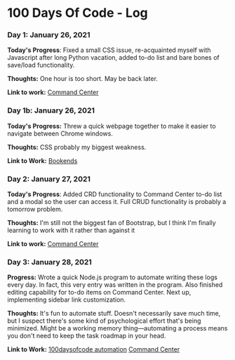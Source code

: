 # 100 Days Of Code - Log

### Day 1: January 26, 2021

**Today's Progress**: Fixed a small CSS issue, re-acquainted myself with Javascript after long Python vacation, added to-do list and bare bones of save/load functionality.

**Thoughts:** One hour is too short.  May be back later.

**Link to work:** [Command Center](https://github.com/nvanbaak/command-center)

### Day 1b: January 26, 2021

**Today's Progress:** Threw a quick webpage together to make it easier to navigate between Chrome windows.

**Thoughts:** CSS probably my biggest weakness.

**Link to Work:** [Bookends](https://github.com/nvanbaak/bookends/)

### Day 2: January 27, 2021

**Today's Progress**: Added CRD functionality to Command Center to-do list and a modal so the user can access it.  Full CRUD functionality is probably a tomorrow problem.

**Thoughts:** I'm still not the biggest fan of Bootstrap, but I think I'm finally learning to work with it rather than against it

**Link to work:** [Command Center](https://github.com/nvanbaak/command-center)

### Day 3: January 28, 2021

**Progress:** Wrote a quick Node.js program to automate writing these logs every day.  In fact, this very entry was written in the program.  Also finished editing capability for to-do items on Command Center.  Next up, implementing sidebar link customization.

**Thoughts:** It's fun to automate stuff.  Doesn't necessarily save much time, but I suspect there's some kind of psychological effort that's being minimized.  Might be a working memory thing—automating a process means you don't need to keep the task roadmap in your head.

**Link to Work:** 
[100daysofcode automation](https://github.com/nvanbaak/100-days-of-code)
[Command Center](https://nvanbaak.github.io/command-center/)